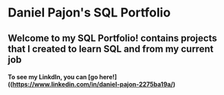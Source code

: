 # Daniel Pajon's SQL Portfolio

## Welcome to my SQL Portfolio! contains projects that I created to learn SQL and from my current job

#### To see my LinkdIn, you can [go here!]((https://www.linkedin.com/in/daniel-pajon-2275ba19a/)
